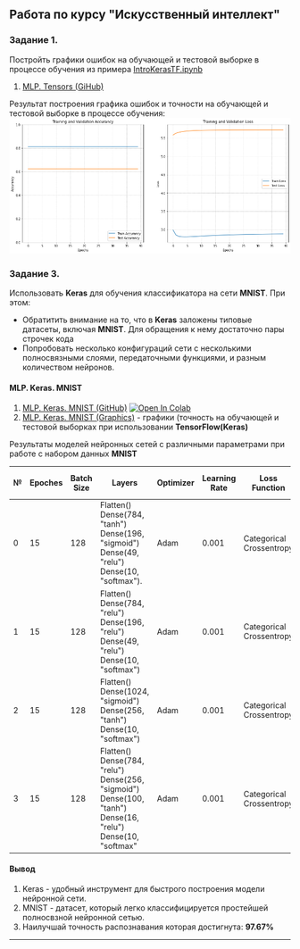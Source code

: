 ## Pабота по курсу "Искусственный интеллект"


### Задание 1. 
Постройть графики ошибок на обучающей и тестовой выборке в процессе обучения из примера [IntroKerasTF.ipynb](https://github.com/shwars/NeuroWorkshop/blob/master/Notebooks/IntroKerasTF.ipynb)

1. [MLP. Tensors (GiHub)](https://github.com/Aynur19/Machine-Learning/blob/main/NotebooksColab/MLP.%20Tensors%20(TensorFlow%20%26%20PyTorch)/MLP.%20Tensors.ipynb)

Результат построения графика ошибок и точности на обучающей и тестовой выборке в процессе обучения:
![Графики точности и ошибок](https://github.com/Aynur19/Machine-Learning/blob/main/NotebooksColab/MLP.%20Tensors%20(TensorFlow%20%26%20PyTorch)/graphics_tensors/Trainig%20and%20Validation%20(Accurancy%2C%20Loss).png)

### Задание 3.

Использовать **Keras** для обучения классификатора на сети **MNIST**. При этом:
- Обратитить внимание на то, что в **Keras** заложены типовые датасеты, включая **MNIST**. Для обращения к нему достаточно пары строчек кода 
- Попробовать несколько конфигураций сети с несколькими полносвязными слоями, передаточными функциями, и разным количеством нейронов.

#### MLP. Keras. MNIST
1. [MLP. Keras. MNIST (GitHub)](https://github.com/Aynur19/Machine-Learning/blob/main/NotebooksColab/MLP.%20Tensors%20(TensorFlow%20%26%20PyTorch)/MLP.%20Keras.%20MNIST.ipynb) [![Open In Colab](https://colab.research.google.com/assets/colab-badge.svg)](https://colab.research.google.com/drive/1WsBgmp9wjBjNxjTUZ-wL8ghWv9DmUzdG?usp=sharing) 
2. [MLP. Keras. MNIST (Graphics)](https://github.com/Aynur19/Machine-Learning/tree/main/NotebooksColab/MLP.%20Tensors%20(TensorFlow%20%26%20PyTorch)/graphics_tf) - графики (точность на обучающей и тестовой выборках при использовании **TensorFlow(Keras)**

Результаты моделей нейронных сетей с различными параметрами при работе с набором данных **MNIST**

|№|Epoches|Batch Size|Layers|Optimizer|Learning Rate|Loss Function|Final Train Accuracy|Final Valid Accuracy|Final Train Loss|Final Valid Loss|
|---|---|---|---|---|---|---|---|---|---|---|
|0|15|128|Flatten()<br>Dense(784, "tanh")<br>Dense(196, "sigmoid")<br>Dense(49, "relu")<br>Dense(10, "softmax").	|Adam|0.001|Categorical Crossentropy|99.83%|97.65%|0.006|0.098|
|1|15|128|Flatten()<br>Dense(784, "relu")<br>Dense(196, "relu")<br>Dense(49, "relu")<br>Dense(10, "softmax")	|Adam|0.001|Categorical Crossentropy|99.74%|97.67%|0.008|0.118|
|2|15|128|Flatten()<br>Dense(1024, "sigmoid")<br>Dense(256, "tanh")<br>Dense(10, "softmax")	|Adam|0.001|Categorical Crossentropy|99.71%|97.32%|0.011|0.099|
|3|15|128|Flatten()<br>Dense(784, "relu")<br>Dense(256, "sigmoid")<br>Dense(100, "tanh")<br>Dense(16, "relu")<br>Dense(10, "softmax"	|Adam|0.001|Categorical Crossentropy|99.78%|97.64%|0.008|0.111|


#### Вывод
1. Keras - удобный инструмент для быстрого построения модели нейронной сети.
2. MNIST - датасет, который легко классифицируется простейшей полносвзной нейронной сетью.
3. Наилучшай точность распознавания которая достигнута: **97.67%**


---

